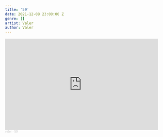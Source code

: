```yaml
---
title: '59'
date: 2021-12-08 23:00:00 Z
genre: []
artist: Valer
author: Valer
---
```


<iframe width="100%" height="300" scrolling="no" frameborder="no" allow="autoplay" src="https://w.soundcloud.com/player/?url=https%3A//api.soundcloud.com/tracks/1174259086&color=%23ff5500&auto_play=false&hide_related=false&show_comments=true&show_user=true&show_reposts=false&show_teaser=true&visual=true"></iframe><div style="font-size: 10px; color: #cccccc;line-break: anywhere;word-break: normal;overflow: hidden;white-space: nowrap;text-overflow: ellipsis; font-family: Interstate,Lucida Grande,Lucida Sans Unicode,Lucida Sans,Garuda,Verdana,Tahoma,sans-serif;font-weight: 100;"><a href="https://soundcloud.com/user-985216227" title="valer" target="_blank" style="color: #cccccc; text-decoration: none;">valer</a> · <a href="https://soundcloud.com/user-985216227/59a" title="59" target="_blank" style="color: #cccccc; text-decoration: none;">59</a></div>